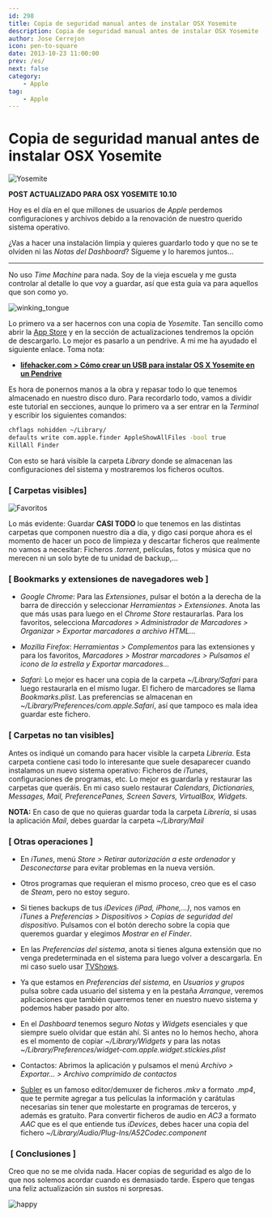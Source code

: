 ```yaml
---
id: 298
title: Copia de seguridad manual antes de instalar OSX Yosemite
description: Copia de seguridad manual antes de instalar OSX Yosemite
author: Jose Cerrejon
icon: pen-to-square
date: 2013-10-23 11:00:00
prev: /es/
next: false
category:
    - Apple
tag:
    - Apple
---
```


# Copia de seguridad manual antes de instalar OSX Yosemite

![Yosemite](/images/2014/10/yosemite.jpg)

**POST ACTUALIZADO PARA OSX YOSEMITE 10.10**

Hoy es el día en el que millones de usuarios de _Apple_ perdemos configuraciones y archivos debido a la renovación de nuestro querido sistema operativo.

¿Vas a hacer una instalación limpia y quieres guardarlo todo y que no se te olviden ni las _Notas del Dashboard_? Sígueme y lo haremos juntos...

---

No uso _Time Machine_ para nada. Soy de la vieja escuela y me gusta controlar al detalle lo que voy a guardar, así que esta guía va para aquellos que son como yo.

![winking_tongue](/css/sm/winking_tongue_out.png)

Lo primero va a ser hacernos con una copia de _Yosemite_. Tan sencillo como abrir la [App Store](https://itunes.apple.com/es/app/os-x-yosemite/id915041082?mt=12) y en la sección de actualizaciones tendremos la opción de descargarlo. Lo mejor es pasarlo a un pendrive. A mi me ha ayudado el siguiente enlace. Toma nota:

-   **[lifehacker.com > Cómo crear un USB para instalar OS X Yosemite en un Pendrive](http://lifehacker.com/how-to-burn-os-x-yosemite-to-a-usb-flash-drive-1647137212)**

Es hora de ponernos manos a la obra y repasar todo lo que tenemos almacenado en nuestro disco duro. Para recordarlo todo, vamos a dividir este tutorial en secciones, aunque lo primero va a ser entrar en la _Terminal_ y escribir los siguientes comandos:

```bash
chflags nohidden ~/Library/
defaults write com.apple.finder AppleShowAllFiles -bool true
KillAll Finder
```

Con esto se hará visible la carpeta _Library_ donde se almacenan las configuraciones del sistema y mostraremos los ficheros ocultos.

### [ Carpetas visibles]

![Favoritos](/images/2013/10/Mavericks_01.jpg)

Lo más evidente: Guardar **CASI TODO** lo que tenemos en las distintas carpetas que componen nuestro día a día, y digo casi porque ahora es el momento de hacer un poco de limpieza y descartar ficheros que realmente no vamos a necesitar: Ficheros _.torrent_, películas, fotos y música que no merecen ni un solo byte de tu unidad de backup,...

### [ Bookmarks y extensiones de navegadores web ]

-   _Google Chrome_: Para las _Extensiones_, pulsar el botón a la derecha de la barra de dirección y seleccionar _Herramientas > Extensiones_. Anota las que más usas para luego en el _Chrome Store_ restaurarlas. Para los favoritos, selecciona _Marcadores > Administrador de Marcadores > Organizar > Exportar marcadores a archivo HTML..._

-   _Mozilla Firefox_: _Herramientas > Complementos_ para las extensiones y para los favoritos, _Marcadores > Mostrar marcadores > Pulsamos el icono de la estrella y Exportar marcadores..._

-   _Safari_: Lo mejor es hacer una copia de la carpeta _~/Library/Safari_ para luego restaurarla en el mismo lugar. El fichero de marcadores se llama _Bookmarks.plist_. Las preferencias se almacenan en _~/Library/Preferences/com.apple.Safari_, así que tampoco es mala idea guardar este fichero.

### [ Carpetas no tan visibles]

Antes os indiqué un comando para hacer visible la carpeta _Librería_. Esta carpeta contiene casi todo lo interesante que suele desaparecer cuando instalamos un nuevo sistema operativo: Ficheros de _iTunes_, configuraciones de programas, etc. Lo mejor es guardarla y restaurar las carpetas que queráis. En mi caso suelo restaurar _Calendars, Dictionaries, Messages, Mail, PreferencePanes, Screen Savers, VirtualBox, Widgets_.

**NOTA:** En caso de que no quieras guardar toda la carpeta _Librería_, si usas la aplicación _Mail_, debes guardar la carpeta _~/Library/Mail_

### [ Otras operaciones ]

-   En _iTunes_, menú _Store > Retirar autorización a este ordenador_ y _Desconectarse_ para evitar problemas en la nueva versión.

-   Otros programas que requieran el mismo proceso, creo que es el caso de _Steam_, pero no estoy seguro.

-   Si tienes backups de tus _iDevices (iPad, iPhone,...)_, nos vamos en _iTunes_ a _Preferencias > Dispositivos > Copias de seguridad del dispositivo_. Pulsamos con el botón derecho sobre la copia que queremos guardar y elegimos _Mostrar en el Finder_.

-   En las _Preferencias del sistema_, anota si tienes alguna extensión que no venga predeterminada en el sistema para luego volver a descargarla. En mi caso suelo usar [TVShows](http://tvshowsapp.com).

-   Ya que estamos en _Preferencias del sistema_, en _Usuarios y grupos_ pulsa sobre cada usuario del sistema y en la pestaña _Arranque_, veremos aplicaciones que también querremos tener en nuestro nuevo sistema y podemos haber pasado por alto.

-   En el _Dashboard_ tenemos seguro _Notas_ y _Widgets_ esenciales y que siempre suelo olvidar que están ahí. Si antes no lo hemos hecho, ahora es el momento de copiar _~/Library/Widgets_ y para las notas _~/Library/Preferences/widget-com.apple.widget.stickies.plist_

-   Contactos: Abrimos la aplicación y pulsamos el menú _Archivo > Exportar... > Archivo comprimido de contactos_

-   [Subler](https://code.google.com/p/subler/) es un famoso editor/demuxer de ficheros _.mkv_ a formato _.mp4_, que te permite agregar a tus películas la información y carátulas necesarias sin tener que molestarte en programas de terceros, y además es gratuíto. Para convertir ficheros de audio en _AC3_ a formato _AAC_ que es el que entiende tus _iDevices_, debes hacer una copia del fichero _~/Library/Audio/Plug-Ins/A52Codec.component_

###  [ Conclusiones ]

Creo que no se me olvida nada. Hacer copias de seguridad es algo de lo que nos solemos acordar cuando es demasiado tarde. Espero que tengas una feliz actualización sin sustos ni sorpresas.

![happy](/css/sm/happy.png)
